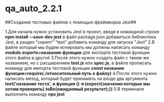 # qa_auto_2.2.1

##Создание тестовых файлов с помощью фреймворка Jest##

1.Для начала нужно установить Jest в проект, введя в командной строке **npm install --save-dev jest**  в файл package.json добавиться библиотека Jest, в раздел "скрипт" "test" добавить команду для запуска "Jest"
2.В файле который мы будем копировать мы должны написать команду **module.exports=название функции** для экспорта тестовой функции этого файла в другой
3.После этого нужно создать файл с таким же названием, но с расширением **test.js** или **spec.js**, 
в файле прописать команду для импорта тестовой функции **const название функции=require(./относительный путь к файлу)**
4.После этого нужно написать метод, который будет принимать на входе два аргумента **test('название теста', и функция () =>{expect(значения которые мы хотим проверить).toBe(ожидаемый результат);})**
5.В терминале выполнить команду **npx jest**
